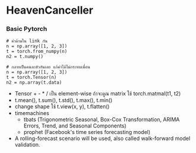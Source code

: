 # HeavenCanceller

### Basic Pytorch
```
# ค่าด้านใน link กัน
n = np.array([1, 2, 3])
t = torch.from_numpy(n)
n2 = t.numpy()

# กลายเป็นคนละตัวกันเลย แก้ค่าได้ไม่กระทบเพื่อน
n = np.array([1, 2, 3])
t = torch.Tensor(n)
n2 = np.array(t.data)
```
- Tensor + - * / เป็น element-wise ถ้าจะคูณ matrix ใช้ torch.matmal(t1, t2)
- t.mean(), t.sum(), t.std(), t.max(), t.min()
- change shape ใช้ t.view(x, y), t.flatten()
- timemachines
    - tbats (Trigonometric Seasonal, Box-Cox Transformation, ARIMA Errors, Trend, and Seasonal Components)
    - prophet (Facebook's time series forecasting model)
- A rolling-forecast scenario will be used, also called walk-forward model validation.